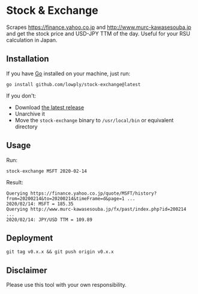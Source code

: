 # Stock & Exchange

Scrapes https://finance.yahoo.co.jp and http://www.murc-kawasesouba.jp and get the stock price and USD-JPY TTM of the day. Useful for your RSU calculation in Japan.

## Installation

If you have [Go](https://golang.org/) installed on your machine, just run:

```
go install github.com/lowply/stock-exchange@latest
```

If you don't:

- Download [the latest release](https://github.com/lowply/stock-exchange/releases)
- Unarchive it
- Move the `stock-exchange` binary to `/usr/local/bin` or equivalent directory

## Usage

Run:

```console
stock-exchange MSFT 2020-02-14
```

Result:

```console
Querying https://finance.yahoo.co.jp/quote/MSFT/history?from=20200214&to=20200214&timeFrame=d&page=1 ...
2020/02/14: MSFT = 185.35
Querying http://www.murc-kawasesouba.jp/fx/past/index.php?id=200214 ...
2020/02/14: JPY/USD TTM = 109.89
```

## Deployment

```
git tag v0.x.x && git push origin v0.x.x
```

## Disclaimer

Please use this tool with your own responsibility.
